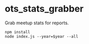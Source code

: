 # ots_stats_grabber
Grab meetup stats for reports.
```
npm install
node index.js --year=$year --all
```